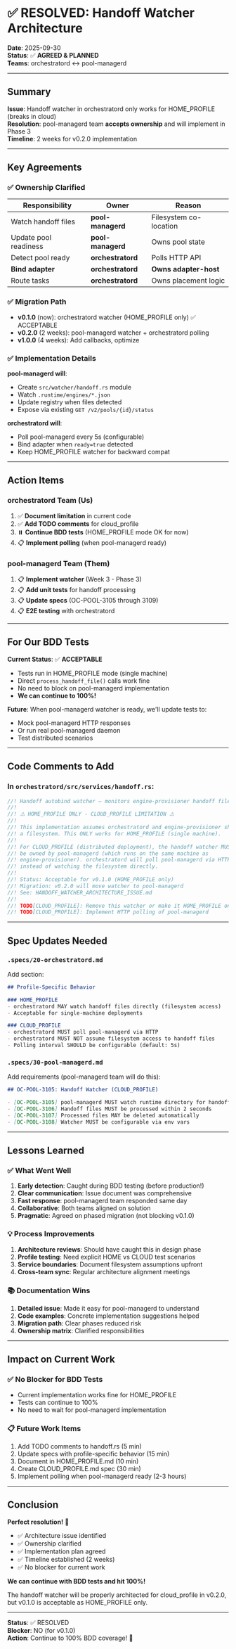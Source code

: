 # ✅ RESOLVED: Handoff Watcher Architecture

**Date**: 2025-09-30  
**Status**: ✅ **AGREED & PLANNED**  
**Teams**: orchestratord ↔ pool-managerd

---

## Summary

**Issue**: Handoff watcher in orchestratord only works for HOME_PROFILE (breaks in cloud)  
**Resolution**: pool-managerd team **accepts ownership** and will implement in Phase 3  
**Timeline**: 2 weeks for v0.2.0 implementation

---

## Key Agreements

### ✅ Ownership Clarified

| Responsibility | Owner | Reason |
|----------------|-------|--------|
| Watch handoff files | **pool-managerd** | Filesystem co-location |
| Update pool readiness | **pool-managerd** | Owns pool state |
| Detect pool ready | **orchestratord** | Polls HTTP API |
| **Bind adapter** | **orchestratord** | **Owns adapter-host** |
| Route tasks | **orchestratord** | Owns placement logic |

### ✅ Migration Path

- **v0.1.0** (now): orchestratord watcher (HOME_PROFILE only) ✅ ACCEPTABLE
- **v0.2.0** (2 weeks): pool-managerd watcher + orchestratord polling
- **v1.0.0** (4 weeks): Add callbacks, optimize

### ✅ Implementation Details

**pool-managerd will**:
- Create `src/watcher/handoff.rs` module
- Watch `.runtime/engines/*.json`
- Update registry when files detected
- Expose via existing `GET /v2/pools/{id}/status`

**orchestratord will**:
- Poll pool-managerd every 5s (configurable)
- Bind adapter when `ready=true` detected
- Keep HOME_PROFILE watcher for backward compat

---

## Action Items

### orchestratord Team (Us)

1. ✅ **Document limitation** in current code
2. ✅ **Add TODO comments** for cloud_profile
3. ⏸️ **Continue BDD tests** (HOME_PROFILE mode OK for now)
4. 📋 **Implement polling** (when pool-managerd ready)

### pool-managerd Team (Them)

1. 📋 **Implement watcher** (Week 3 - Phase 3)
2. 📋 **Add unit tests** for handoff processing
3. 📋 **Update specs** (OC-POOL-3105 through 3109)
4. 📋 **E2E testing** with orchestratord

---

## For Our BDD Tests

**Current Status**: ✅ **ACCEPTABLE**

- Tests run in HOME_PROFILE mode (single machine)
- Direct `process_handoff_file()` calls work fine
- No need to block on pool-managerd implementation
- **We can continue to 100%!**

**Future**: When pool-managerd watcher is ready, we'll update tests to:
- Mock pool-managerd HTTP responses
- Or run real pool-managerd daemon
- Test distributed scenarios

---

## Code Comments to Add

### In `orchestratord/src/services/handoff.rs`:

```rust
//! Handoff autobind watcher — monitors engine-provisioner handoff files
//!
//! ⚠️ HOME_PROFILE ONLY - CLOUD_PROFILE LIMITATION ⚠️
//!
//! This implementation assumes orchestratord and engine-provisioner share
//! a filesystem. This ONLY works for HOME_PROFILE (single machine).
//!
//! For CLOUD_PROFILE (distributed deployment), the handoff watcher MUST
//! be owned by pool-managerd (which runs on the same machine as
//! engine-provisioner). orchestratord will poll pool-managerd via HTTP
//! instead of watching the filesystem directly.
//!
//! Status: Acceptable for v0.1.0 (HOME_PROFILE only)
//! Migration: v0.2.0 will move watcher to pool-managerd
//! See: HANDOFF_WATCHER_ARCHITECTURE_ISSUE.md
//!
//! TODO[CLOUD_PROFILE]: Remove this watcher or make it HOME_PROFILE only
//! TODO[CLOUD_PROFILE]: Implement HTTP polling of pool-managerd
```

---

## Spec Updates Needed

### `.specs/20-orchestratord.md`

Add section:
```markdown
## Profile-Specific Behavior

### HOME_PROFILE
- orchestratord MAY watch handoff files directly (filesystem access)
- Acceptable for single-machine deployments

### CLOUD_PROFILE
- orchestratord MUST poll pool-managerd via HTTP
- orchestratord MUST NOT assume filesystem access to handoff files
- Polling interval SHOULD be configurable (default: 5s)
```

### `.specs/30-pool-managerd.md`

Add requirements (pool-managerd team will do this):
```markdown
## OC-POOL-3105: Handoff Watcher (CLOUD_PROFILE)

- [OC-POOL-3105] pool-managerd MUST watch runtime directory for handoff files
- [OC-POOL-3106] Handoff files MUST be processed within 2 seconds
- [OC-POOL-3107] Processed files MAY be deleted automatically
- [OC-POOL-3108] Watcher MUST be configurable via env vars
```

---

## Lessons Learned

### ✅ What Went Well

1. **Early detection**: Caught during BDD testing (before production!)
2. **Clear communication**: Issue document was comprehensive
3. **Fast response**: pool-managerd team responded same day
4. **Collaborative**: Both teams aligned on solution
5. **Pragmatic**: Agreed on phased migration (not blocking v0.1.0)

### 💡 Process Improvements

1. **Architecture reviews**: Should have caught this in design phase
2. **Profile testing**: Need explicit HOME vs CLOUD test scenarios
3. **Service boundaries**: Document filesystem assumptions upfront
4. **Cross-team sync**: Regular architecture alignment meetings

### 📚 Documentation Wins

1. **Detailed issue**: Made it easy for pool-managerd to understand
2. **Code examples**: Concrete implementation suggestions helped
3. **Migration path**: Clear phases reduced risk
4. **Ownership matrix**: Clarified responsibilities

---

## Impact on Current Work

### ✅ No Blocker for BDD Tests

- Current implementation works fine for HOME_PROFILE
- Tests can continue to 100%
- No need to wait for pool-managerd implementation

### 📋 Future Work Items

1. Add TODO comments to handoff.rs (5 min)
2. Update specs with profile-specific behavior (15 min)
3. Document in HOME_PROFILE.md (10 min)
4. Create CLOUD_PROFILE.md spec (30 min)
5. Implement polling when pool-managerd ready (2-3 hours)

---

## Conclusion

**Perfect resolution!** 🎉

- ✅ Architecture issue identified
- ✅ Ownership clarified
- ✅ Implementation plan agreed
- ✅ Timeline established (2 weeks)
- ✅ No blocker for current work

**We can continue with BDD tests and hit 100%!**

The handoff watcher will be properly architected for cloud_profile in v0.2.0, but v0.1.0 is acceptable as HOME_PROFILE only.

---

**Status**: ✅ RESOLVED  
**Blocker**: NO (for v0.1.0)  
**Action**: Continue to 100% BDD coverage! 🚀
